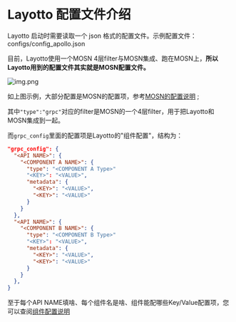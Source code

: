 # Layotto 配置文件介绍
Layotto 启动时需要读取一个 json 格式的配置文件。示例配置文件：configs/config_apollo.json

目前，Layotto使用一个MOSN 4层filter与MOSN集成、跑在MOSN上，**所以Layotto用到的配置文件其实就是MOSN配置文件。**

![img.png](/img/configuration/layotto/img.png)

如上图示例，大部分配置是MOSN的配置项，参考[MOSN的配置说明](https://mosn.io/docs/configuration/) ;

其中`"type":"grpc"`对应的filter是MOSN的一个4层filter，用于把Layotto和MOSN集成到一起。

而`grpc_config`里面的配置项是Layotto的"组件配置"，结构为：

```json
"grpc_config": {
  "<API NAME>": {
    "<COMPONENT A NAME>": {
      "type": "<COMPONENT A Type>"
      "<KEY>": "<VALUE>",
      "metadata": {
        "<KEY>": "<VALUE>",
        "<KEY>": "<VALUE>"
      }
    }
  },
  "<API NAME>": {
    "<COMPONENT B NAME>": {
      "type": "<COMPONENT B Type>"
      "<KEY>": "<VALUE>",
      "metadata": {
        "<KEY>": "<VALUE>",
        "<KEY>": "<VALUE>"
      }
    }
  },
}
```

至于每个API NAME填啥、每个组件名是啥、组件能配哪些Key/Value配置项，您可以查阅[组件配置说明](docs/component_specs/overview)